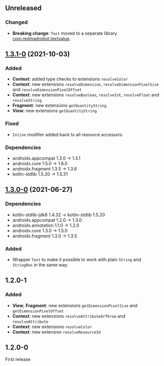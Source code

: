 ## Unreleased

### Changed

- **Breaking change**: `Text` moved to a separate library [com.redmadrobot.textvalue](https://github.com/RedMadRobot/TextValue).

## [1.3.1-0] (2021-10-03)

### Added

- **Context**: added type checks to extensions `resolveColor`
- **Context**: new extensions `resolveDimension`, `resolveDimensionPixelSize` and `resolveDimensionPixelOffset`
- **Context**: new extensions `resolveBoolean`, `resolveInt`, `resolveFloat` and `resolveString`
- **Fragment**: new extensions `getQuantityString`
- **View**: new extensions `getQuantityString`

### Fixed

- `Inline` modifier added back to all resource accessors

### Dependencies

- androidx.appcompat 1.3.0 -> 1.3.1
- androidx.core 1.5.0 -> 1.6.0
- androidx.fragment 1.3.5 -> 1.3.6
- kotlin-stdlib 1.5.20 -> 1.5.31

## [1.3.0-0] (2021-06-27)

### Dependencies

- kotlin-stdlib-jdk8 1.4.32 -> kotlin-stdlib 1.5.20
- androidx.appcompat 1.2.0 -> 1.3.0
- androidx.annotation 1.1.0 -> 1.2.0
- androidx.core 1.3.0 -> 1.5.0
- androidx.fragment 1.3.0 -> 1.3.5

### Added

- Wrapper `Text` to make it possible to work with plain `String` and `StringRes` in the same way.

## 1.2.0-1

### Added

- **View**, **Fragment**: new extensions `getDimensionPixelSize` and `getDimensionPixelOffset`
- **Context**: new extensions `resolveAttributeOrThrow` and `resolveAttribute`
- **Context**: new extensions `resolveColor`
- **Context**: new extension `resolveResourceId`

## 1.2.0-0

First release


[1.3.1-0]: https://github.com/RedMadRobot/gears-android/compare/fragment-ktx-v1.3.6-0...resources-ktx-v1.3.1-0
[1.3.0-0]: https://github.com/RedMadRobot/gears-android/compare/lifecycle-livedata-ktx-v2.3.1-0...resources-ktx-v1.3.0-0
